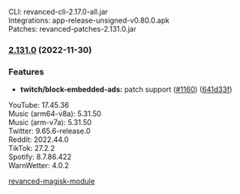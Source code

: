 CLI: revanced-cli-2.17.0-all.jar  
Integrations: app-release-unsigned-v0.80.0.apk  
Patches: revanced-patches-2.131.0.jar  

### [2.131.0](https://github.com/revanced/revanced-patches/compare/v2.130.0...v2.131.0) (2022-11-30)
### Features
* **twitch/block-embedded-ads:**  patch support ([#1160](https://github.com/revanced/revanced-patches/issues/1160)) ([641d33f](https://github.com/revanced/revanced-patches/commit/641d33fc7e213031124491bb468fb382267769aa))

  
YouTube: 17.45.36  
Music (arm64-v8a): 5.31.50  
Music (arm-v7a): 5.31.50  
Twitter: 9.65.6-release.0  
Reddit: 2022.44.0  
TikTok: 27.2.2  
Spotify: 8.7.86.422  
WarnWetter: 4.0.2  

[revanced-magisk-module](https://github.com/j-hc/revanced-magisk-module)  
